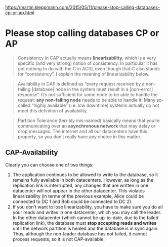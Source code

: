 https://martin.kleppmann.com/2015/05/11/please-stop-calling-databases-cp-or-ap.html

# Please stop calling databases CP or AP

> Consistency in CAP actually means **linearizability**, which is a very specific (and very strong) notion of consistency. In particular it has got nothing to do with the C in ACID, even though that C also stands for “consistency”. I explain the meaning of linearizability below.

> Availability in CAP is defined as “every request received by a non-failing [database] node in the system must result in a [non-error] response”. It’s not sufficient for some node to be able to handle the request: **any non-failing node** needs to be able to handle it. Many so-called “highly available” (i.e. low downtime) systems actually do not meet this definition of availability.

> Partition Tolerance (terribly mis-named) basically means that you’re communicating over an **asynchronous network** that may delay or drop messages. The internet and all our datacenters have this property, so you don’t really have any choice in this matter.

## CAP-Availability

Clearly you can choose one of two things:

1. The application continues to be allowed to write to the database, so it remains fully available in both datacenters. However, as long as the replication link is interrupted, any changes that are written in one datacenter will not appear in the other datacenter. This violates linearizability (in terms of the previous example, Alice could be connected to DC 1 and Bob could be connected to DC 2).
1. If you don’t want to lose linearizability, you have to make sure you do all your reads and writes in one datacenter, which you may call the leader. In the other datacenter (which cannot be up-to-date, due to the failed replication link), the database must **stop accepting reads and writes** until the network partition is healed and the database is in sync again. Thus, although the non-leader database has not failed, it cannot process requests, so it is not CAP-available.
